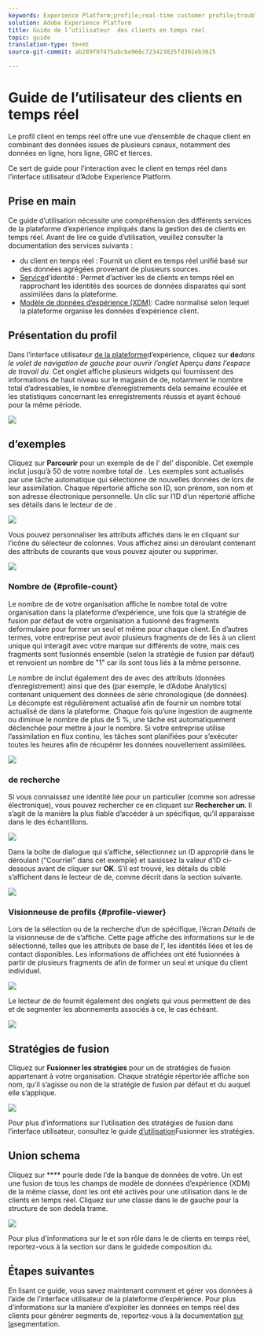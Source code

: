 ```yaml
---
keywords: Experience Platform;profile;real-time customer profile;troubleshooting;API
solution: Adobe Experience Platform
title: Guide de l’utilisateur  des clients en temps réel
topic: guide
translation-type: tm+mt
source-git-commit: ab289f07475abcbe966c723423825fd392eb3615

---
```



# Guide de l’utilisateur  des clients en temps réel

Le profil client en temps réel offre une vue d’ensemble de chaque client en combinant des données issues de plusieurs canaux, notamment des données en ligne, hors ligne, GRC et tierces.

Ce sert de guide pour l’interaction avec le client en temps réel  dans l’interface utilisateur d’Adobe Experience Platform.

## Prise en main

Ce guide d’utilisation nécessite une compréhension des différents services de la plateforme d’expérience impliqués dans la gestion des  de clients en temps réel. Avant de lire ce guide d’utilisation, veuillez consulter la documentation des services suivants :

* [](../home.md)du client en temps réel : Fournit un client en temps réel unifié basé sur des données agrégées provenant de plusieurs sources.
* [Service](../../identity-service/home.md)d&#39;identité : Permet d’activer les  de clients en temps réel en rapprochant les identités des sources de données disparates qui sont assimilées dans la plateforme.
* [Modèle de données d’expérience (XDM)](../../xdm/home.md): Cadre normalisé selon lequel la plateforme organise les données d’expérience client.

## Présentation du profil

Dans l’interface utilisateur [de la plateforme](http://platform.adobe.com)d’expérience, cliquez sur **de**_dans le volet de navigation de gauche pour ouvrir l’onglet_ Aperçu _dans l’espace de travail du._ Cet onglet affiche plusieurs widgets qui fournissent des informations de haut niveau sur le magasin de  de, notamment le nombre total d’adressables, le nombre d’enregistrements dela semaine écoulée et les statistiques concernant les enregistrements réussis et ayant échoué pour la même période.

![](../images/user-guide/profile-overview.png)

##  d’exemples 

Cliquez sur **Parcourir** pour  un exemple de de l’ del’ disponible. Cet exemple inclut jusqu’à 50  de votre nombre [](#profile-count)total de . Les exemples sont actualisés par une tâche automatique qui sélectionne de nouvelles données de lors de leur assimilation. Chaque répertorié affiche son ID, son prénom, son nom et son adresse électronique personnelle. Un clic sur l’ID d’un répertorié  affiche ses détails dans le lecteur de  de [](#profile-viewer).

![](../images/user-guide/profile-samples.png)

Vous pouvez personnaliser les attributs affichés dans le  en cliquant sur l’icône du sélecteur de colonnes. Vous affichez ainsi un déroulant contenant des attributs  de courants que vous pouvez ajouter ou supprimer.

![](../images/user-guide/column-selector.png)

### Nombre de {#profile-count}

Le nombre de  de votre organisation affiche le nombre total de  votre organisation dans la plateforme d’expérience, une fois que la stratégie de fusion par défaut de votre organisation a fusionné des fragments deformulaire pour former un seul et même pour chaque client. En d’autres termes, votre entreprise peut avoir plusieurs fragments de  de liés à un client unique qui interagit avec votre marque sur différents  de votre, mais ces fragments sont fusionnés ensemble (selon la stratégie de fusion par défaut) et renvoient un nombre de &quot;1&quot;  car ils sont tous liés à la même personne.

Le nombre de  inclut également des  de avec des attributs (données d’enregistrement) ainsi que des  (par exemple, le d’Adobe Analytics) contenant uniquement des données de série chronologique (de données). Le décompte est régulièrement actualisé afin de fournir un nombre total actualisé de  dans la plateforme. Chaque fois qu’une ingestion de  augmente ou diminue le nombre de plus de 5 %, une tâche est automatiquement déclenchée pour mettre à jour le nombre. Si votre entreprise utilise l’assimilation en flux continu, les tâches sont planifiées pour s’exécuter toutes les heures afin de récupérer les données nouvellement assimilées.

![](../images/user-guide/profile-count.png)

### de recherche

Si vous connaissez une identité liée pour un  particulier (comme son adresse électronique), vous pouvez rechercher ce  en cliquant sur **Rechercher un**. Il s’agit de la manière la plus fiable d’accéder à un  spécifique, qu’il apparaisse dans le des échantillons.

![](../images/user-guide/find-a-profile.png)

Dans la boîte de dialogue qui s’affiche, sélectionnez un ID   approprié dans le déroulant  (&quot;Courriel&quot; dans cet exemple) et saisissez la valeur d’ID ci-dessous avant de cliquer sur **OK**. S’il est trouvé, les détails du ciblé s’affichent dans le lecteur de  de, comme décrit dans la section suivante.

![](../images/user-guide/find-a-profile-details.png)

### Visionneuse de profils {#profile-viewer}

Lors de la sélection ou de la recherche d’un  de spécifique, l’écran _Détails_ de la visionneuse de  de s’affiche. Cette page affiche des informations sur le  de sélectionné, telles que les attributs de base de l’, les identités liées et les  de contact disponibles. Les informations de  affichées ont été fusionnées à partir de plusieurs fragments de  afin de former un seul et unique  du client individuel.

![](../images/user-guide/profile-viewer-detail.png)

Le lecteur de  de fournit également des onglets qui vous permettent de des  et de segmenter les abonnements associés à ce, le cas échéant.

![](../images/user-guide/profile-viewer-events-seg.png)

## Stratégies de fusion

Cliquez sur **Fusionner les stratégies** pour  un de stratégies de fusion appartenant à votre organisation. Chaque stratégie répertoriée affiche son nom, qu’il s’agisse ou non de la stratégie de fusion par défaut et du  auquel elle s’applique.

![](../images/user-guide/profile-merge-policies.png)

Pour plus d’informations sur l’utilisation des stratégies de fusion dans l’interface utilisateur, consultez le guide [d’utilisation](merge-policies.md)Fusionner les stratégies.

## Union schema

Cliquez sur **** pourle dede l’de la banque de données de votre. Un   est une fusion de tous les champs de modèle de données d’expérience (XDM) de la même classe, dont les ont été activés pour une utilisation dans le de clients en temps réel. Cliquez sur une classe dans le de gauche pour  la structure de son  dedela trame.

![](../images/user-guide/profile-union-schema.png)

Pour plus d&#39;informations sur le [](../../xdm/schema/composition.md) et son rôle dans le de clients en temps réel, reportez-vous à la section sur   dans le guidede composition du.

## Étapes suivantes

En lisant ce guide, vous savez maintenant comment et gérer vos données  à l’aide de l’interface utilisateur de la plateforme d’expérience. Pour plus d’informations sur la manière d’exploiter les données en temps réel des clients pour générer  segments de, reportez-vous à la documentation [sur la](../../segmentation/home.md)segmentation.
